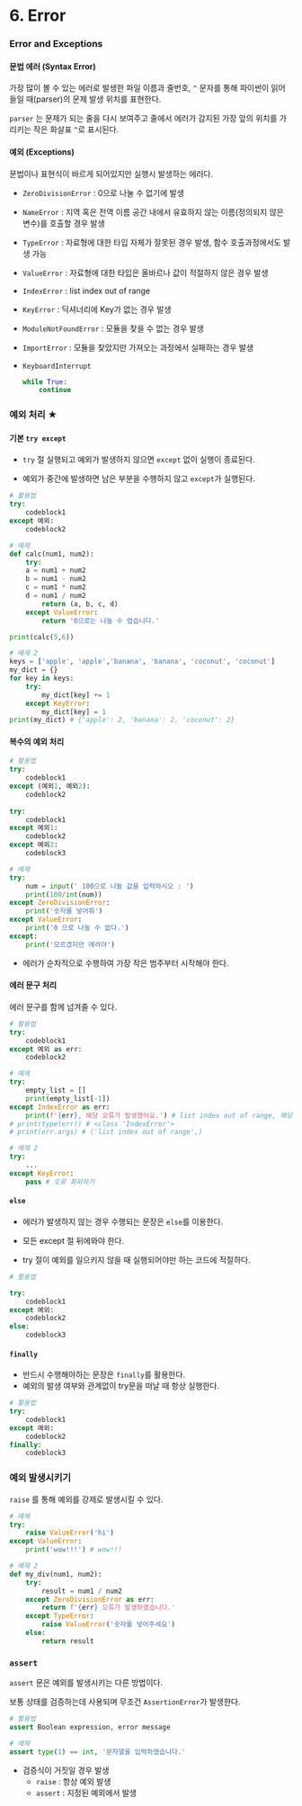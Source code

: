 # 6. Error

### Error and Exceptions

#### 문법 에러 (Syntax Error)

가장 많이 볼 수 있는 에러로 발생한 파일 이름과 줄번호, `^` 문자를 통해 파이썬이 읽어 들일 때(parser)의 문제 발생 위치를 표현한다.

`parser` 는 문제가 되는 줄을 다시 보여주고 줄에서 에러가 감지된 가장 앞의 위치를 가리키는 작은 화살표 `^`로 표시된다.

#### 예외 (Exceptions)

문법이나 표현식이 바르게 되어있지만 실행시 발생하는 에러다.

- `ZeroDivisionError` : 0으로 나눌 수 없기에 발생

- `NameError` : 지역 혹은 전역 이름 공간 내에서 유효하지 않는 이름(정의되지 않은 변수)를 호출할 경우 발생

- `TypeError` : 자료형에 대한 타입 자체가 잘못된 경우 발생, 함수 호출과정에서도 발생 가능

- `ValueError` : 자료형에 대한 타입은 올바르나 값이 적절하지 않은 경우 발생

- `IndexError` : list index out of range

- `KeyError` : 딕셔너리에 Key가 없는 경우 발생

- `ModuleNotFoundError` : 모듈을 찾을 수 없는 경우 발생

- `ImportError` : 모듈을 찾았지만 가져오는 과정에서 실패하는 경우 발생

- `KeyboardInterrupt` 

  ```python
  while True:
      continue
  ```

### 예외 처리 ★

#### 기본 `try except`

- `try` 절 실행되고 예외가 발생하지 않으면 `except` 없이 실행이 종료된다.

- 예외가 중간에 발생하면 남은 부분을 수행하지 않고 `except`가 실행된다.

```python
# 활용법
try:
    codeblock1
except 예외:
    codeblock2
```

```python
# 예제
def calc(num1, num2):
    try:
    a = num1 + num2
    b = num1 - num2
    c = num1 * num2
    d = num1 / num2
        return (a, b, c, d)
    except ValueError:
        return '0으로는 나눌 수 업습니다.'

print(calc(5,6))
```

```python
# 예제 2
keys = ['apple', 'apple','banana', 'banana', 'coconut', 'coconut']
my_dict = {}
for key in keys:
    try:
        my_dict[key] += 1
    except KeyError:
        my_dict[key] = 1
print(my_dict) # {'apple': 2, 'banana': 2, 'coconut': 2}
```

#### 복수의 예외 처리

```python
# 활용법
try:
    codeblock1
except (예외1, 예외2):
    codeblock2
    
try:
    codeblock1
except 예외1:
    codeblock2
except 예외2:
    codeblock3
```

```python
# 예제
try:
    num = input(' 100으로 나눌 값을 입력하시오 : ')
    print(100/int(num))
except ZeroDivisionError:
    print('숫자를 넣어줘')
except ValueError:
    print('0 으로 나눌 수 없다.')
except:
    print('모르겠지만 에러야')
```

- 에러가 순차적으로 수행하여 가장 작은 범주부터 시작해야 한다.

#### 에러 문구 처리

에러 문구를 함께 넘겨줄 수 있다.

```python
# 활용법
try:
    codeblock1
except 예외 as err:
    codeblock2
```

```python
# 예제
try:
    empty_list = []
    print(empty_list[-1])
except IndexError as err:
    print(f'{err}, 해당 오류가 발생했어요.') # list index out of range, 해당 오류가 발생했어요.
# print(type(err)) # <class 'IndexError'>
# print(err.args) # ('list index out of range',)

# 예제 2
try:
    ...
except KeyError:
    pass # 오류 회피하기
```

#### `else`

- 에러가 발생하지 않는 경우 수행되는 문장은 `else`를 이용한다.

- 모든 except 절 뒤에와야 한다.

- try 절이 예외를 일으키지 않을 때 실행되어야만 하는 코드에 적절하다.

```python
# 활용법

try:
    codeblock1
except 예외:
    codeblock2
else:
    codeblock3
```

#### `finally`

- 반드시 수행해야하는 문장은 `finally`를 활용한다.
- 예외의 발생 여부와 관계없이 try문을 떠날 때 항상 실행한다.

```python
# 활용법
try:
    codeblock1
except 예외:
    codeblock2
finally:
    codeblock3
```

### 예외 발생시키기

`raise` 를 통해 예외를 강제로 발생시킬 수 있다.

```python
# 예제
try:
    raise ValueError('hi')
except ValueError:
    print('wow!!!') # wow!!!
```

```python
# 예제 2
def my_div(num1, num2):
    try:
        result = num1 / num2
    except ZeroDivisionError as err:
        return f'{err} 오류가 발생하였습니다.'
    except TypeError:
        raise ValueError('숫자를 넣어주세요')
    else:
        return result
```

### `assert`

`assert` 문은 예외를 발생시키는 다른 방법이다.

보통 상태를 검증하는데 사용되며 무조건 `AssertionError`가 발생한다.

```python
# 활용법
assert Boolean expression, error message

# 예제
assert type(1) == int, '문자열을 입력하였습니다.'
```

- 검증식이 거짓일 경우 발생
  - `raise` : 항상 예외 발생
  - `assert` : 지정된 예외에서 발생